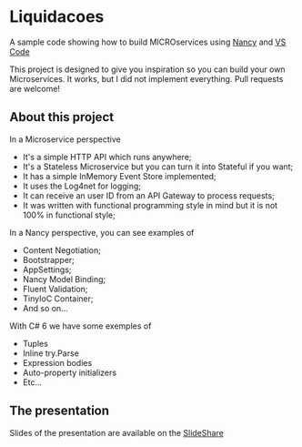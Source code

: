 # Liquidacoes
A sample code showing how to build MICROservices using [Nancy](http://nancyfx.org/) and [VS Code](https://code.visualstudio.com)

This project is designed to give you inspiration so you can build your own Microservices. It works, but I did not implement everything. Pull requests are welcome!

## About this project
In a Microservice perspective
* It's a simple HTTP API which runs anywhere;
* It's a Stateless Microservice but you can turn it into Stateful if you want;
* It has a simple InMemory Event Store implemented;
* It uses the Log4net for logging;
* It can receive an user ID from an API Gateway to process requests;
* It was written with functional programming style in mind but it is not 100% in functional style;

In a Nancy perspective, you can see examples of
* Content Negotiation;
* Bootstrapper;
* AppSettings;
* Nancy Model Binding;
* Fluent Validation;
* TinyIoC Container;
* And so on...

With C# 6 we have some exemples of
* Tuples
* Inline try.Parse
* Expression bodies
* Auto-property initializers
* Etc...

## The presentation

Slides of the presentation are available on the [SlideShare](https://www.slideshare.net/celsojunior351/microservices-with-nancy-and-vs-code)
